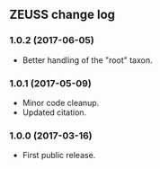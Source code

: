 ## ZEUSS change log

### 1.0.2 (2017-06-05)
- Better handling of the "root" taxon.

### 1.0.1 (2017-05-09)
- Minor code cleanup.
- Updated citation.

### 1.0.0 (2017-03-16)
- First public release.
